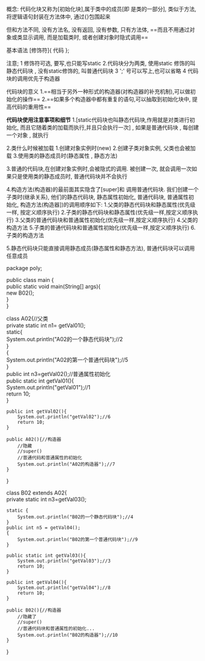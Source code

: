 概念: 代码化块又称为[初始化块],属于类中的成员[即 是类的一部分], 类似于方法, 将逻辑语句封装在方法体中, 通过{}包围起来

但和方法不同, 没有方法名, 没有返回, 没有参数, 只有方法体, ==而且不用通过对象或类显示调用, 而是加载类时, 或者创建对象时隐式调用==

基本语法
[修饰符]{
	代码
};

注意;
1 修饰符可选, 要写,也只能写static
2.代码块分为两类, 使用static 修饰的叫静态代码块 , 没有static修饰的, 叫普通代码块
3  ';'  号可以写上,也可以省略
4 代码块的调用优先于构造器

代码块的意义
1.==相当于另外一种形式的构造器(对构造器的补充机制),可以做初始化的操作==
2.==如果多个构造器中都有重复的语句,可以抽取到初始化块中, 提高代码的重用性==


**代码块使用注意事项和细节**
1.[static代码块也叫静态代码块,作用就是对类进行初始化, 而且它随着类的加载而执行,并且只会执行一次] , 如果是普通代码块 , 每创建一个对象 , 就执行

2.类什么时候被加载
 1.创建对象实例时(new)
 2.创建子类对象实例, 父类也会被加载
 3.使用类的静态成员时(静态属性 , 静态方法)

3.普通的代码块,在创建对象实例时,会被隐式的调用. 被创建一次, 就会调用一次如果只是使用类的静态成员时, 普通代码块并不会执行

4.构造方法(构造器)的最前面其实隐含了[super]和 调用普通代码块.
	我们创建一个子类时(继承关系), 他们的静态代码块, 静态属性初始化, 普通代码块, 普通属性初始化, 构造方法(构造器])的调用顺序如下:
	1.父类的静态代码块和静态属性(优先级一样, 按定义顺序执行)
	2.子类的静态代码块和静态属性(优先级一样,按定义顺序执行)
	3.父类的普通代码块和普通属性初始化(优先级一样,按定义顺序执行)
	4.父类的构造方法
	5.子类的普通代码块和普通属性初始化(优先级一样,按定义顺序执行)
	6.子类的构造方法

5.静态代码块只能直接调用静态成员(静态属性和静态方法), 普通代码块可以调用任意成员

package poly;  
  
public class main {  
    public static void main(String[] args){  
        new B02();  
    }  
}  
  
class A02{//父类  
    private static int n1= getVal01();  
    static{  
        System.out.println("A02的一个静态代码块");//2  
    }  
    {  
        System.out.println("A02的第一个普通代码块");//5  
    }  
    public int n3=getVal02();//普通属性初始化  
    public static int getVal01(){  
        System.out.println("getVal01");//1  
        return 10;  
    }  
  
    public int getVal02(){  
        System.out.println("getVal02");//6  
        return 10;  
    }  
  
    public A02(){//构造器  
        //隐藏  
        //super()  
        //普通代码和普通属性的初始化  
        System.out.println("A02的构造器");//7  
    }  
}  
  
class B02 extends A02{  
    private static int n3=getVal03();  
  
    static {  
        System.out.println("B02的一个静态代码块");//4  
    }  
    public int n5 = getVal04();  
    {  
        System.out.println("B02的第一个普通代码块");//9  
    }  
  
    public static int getVal03(){  
        System.out.println("getVal03");//3  
        return 10;  
    }  
  
    public int getVal04(){  
        System.out.println("getVal04");//8  
        return 10;  
    }  
  
    public B02(){//构造器  
        //隐藏了  
        //super()  
        //普通代码块和普通属性的初始化...  
        System.out.println("B02的构造器");//10  
    }  
}

